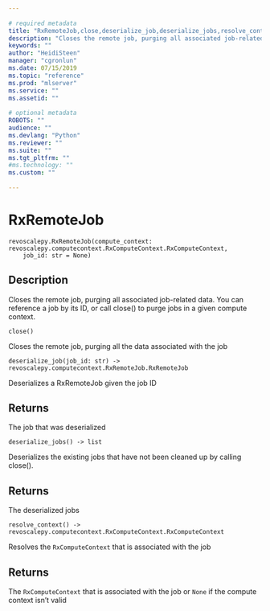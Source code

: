 ```yaml
--- 
 
# required metadata 
title: "RxRemoteJob,close,deserialize_job,deserialize_jobs,resolve_context: Closes a remote job (revoscalepy)" 
description: "Closes the remote job, purging all associated job-related data. You can reference a job by its ID, or call close() to purge jobs in a given compute context." 
keywords: "" 
author: "HeidiSteen" 
manager: "cgronlun" 
ms.date: 07/15/2019
ms.topic: "reference" 
ms.prod: "mlserver" 
ms.service: "" 
ms.assetid: "" 
 
# optional metadata 
ROBOTS: "" 
audience: "" 
ms.devlang: "Python" 
ms.reviewer: "" 
ms.suite: "" 
ms.tgt_pltfrm: "" 
#ms.technology: "" 
ms.custom: "" 
 
---
```


# RxRemoteJob


 



```
revoscalepy.RxRemoteJob(compute_context: revoscalepy.computecontext.RxComputeContext.RxComputeContext,
    job_id: str = None)
```





## Description

Closes the remote job, purging all associated job-related data. You can reference
a job by its ID, or call close() to purge jobs in a given compute context.



```
close()
```




Closes the remote job, purging all the data associated with the job



```
deserialize_job(job_id: str) -> revoscalepy.computecontext.RxRemoteJob.RxRemoteJob
```




Deserializes a RxRemoteJob given the job ID


## Returns

The job that was deserialized



```
deserialize_jobs() -> list
```




Deserializes the existing jobs that have not been cleaned up by calling close().


## Returns

The deserialized jobs



```
resolve_context() -> revoscalepy.computecontext.RxComputeContext.RxComputeContext
```




Resolves the `RxComputeContext` that is associated with the job


## Returns

The `RxComputeContext` that is associated with the job or `None` if the compute context isn’t valid
